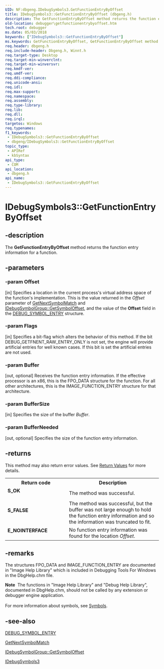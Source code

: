 ```yaml
---
UID: NF:dbgeng.IDebugSymbols3.GetFunctionEntryByOffset
title: IDebugSymbols3::GetFunctionEntryByOffset (dbgeng.h)
description: The GetFunctionEntryByOffset method returns the function entry information for a function.
old-location: debugger\getfunctionentrybyoffset.htm
tech.root: debugger
ms.date: 05/03/2018
keywords: ["IDebugSymbols3::GetFunctionEntryByOffset"]
ms.keywords: GetFunctionEntryByOffset, GetFunctionEntryByOffset method [Windows Debugging], GetFunctionEntryByOffset method [Windows Debugging],IDebugSymbols3 interface, IDebugSymbols3 interface [Windows Debugging],GetFunctionEntryByOffset method, IDebugSymbols3.GetFunctionEntryByOffset, IDebugSymbols3::GetFunctionEntryByOffset, IDebugSymbols_2f48c855-76e5-421c-8890-9a96a0468783.xml, dbgeng/IDebugSymbols3::GetFunctionEntryByOffset, debugger.getfunctionentrybyoffset
req.header: dbgeng.h
req.include-header: Dbgeng.h, Winnt.h
req.target-type: Desktop
req.target-min-winverclnt: 
req.target-min-winversvr: 
req.kmdf-ver: 
req.umdf-ver: 
req.ddi-compliance: 
req.unicode-ansi: 
req.idl: 
req.max-support: 
req.namespace: 
req.assembly: 
req.type-library: 
req.lib: 
req.dll: 
req.irql: 
targetos: Windows
req.typenames: 
f1_keywords:
 - IDebugSymbols3::GetFunctionEntryByOffset
 - dbgeng/IDebugSymbols3::GetFunctionEntryByOffset
topic_type:
 - APIRef
 - kbSyntax
api_type:
 - COM
api_location:
 - dbgeng.h
api_name:
 - IDebugSymbols3::GetFunctionEntryByOffset
---
```


# IDebugSymbols3::GetFunctionEntryByOffset


## -description

The <b>GetFunctionEntryByOffset</b> method returns the function entry information for a function.

## -parameters

### -param Offset 

[in]
Specifies a location in the current process's virtual address space of the function's implementation.  This is the value returned in the <i>Offset</i> parameter of <a href="/windows-hardware/drivers/ddi/dbgeng/nf-dbgeng-idebugsymbols3-getnextsymbolmatch">GetNextSymbolMatch</a> and <a href="/windows-hardware/drivers/ddi/dbgeng/nf-dbgeng-idebugsymbolgroup2-getsymboloffset">IDebugSymbolGroup::GetSymbolOffset</a>, and the value of the <b>Offset</b> field in the <a href="/windows-hardware/drivers/ddi/dbgeng/ns-dbgeng-_debug_symbol_entry">DEBUG_SYMBOL_ENTRY</a> structure.

### -param Flags 

[in]
Specifies a bit-flag which alters the behavior of this method.  If the bit DEBUG_GETFNENT_RAW_ENTRY_ONLY is not set, the engine will provide artificial entries for well known cases.  If this bit is set the artificial entries are not used.

### -param Buffer 

[out, optional]
Receives the function entry information.  If the effective processor is an x86, this is the FPO_DATA structure for the function.  For all other architectures, this is the IMAGE_FUNCTION_ENTRY structure for that architecture.

### -param BufferSize 

[in]
Specifies the size of the buffer <i>Buffer</i>.

### -param BufferNeeded 

[out, optional]
Specifies the size of the function entry information.

## -returns

This method may also return error values.  See <a href="/windows-hardware/drivers/debugger/hresult-values">Return Values</a> for more details.

<table>
<tr>
<th>Return code</th>
<th>Description</th>
</tr>
<tr>
<td width="40%">
<dl>
<dt><b>S_OK</b></dt>
</dl>
</td>
<td width="60%">
The method was successful.

</td>
</tr>
<tr>
<td width="40%">
<dl>
<dt><b>S_FALSE</b></dt>
</dl>
</td>
<td width="60%">
The method was successful, but the buffer was not large enough to hold the function entry information and so the information was truncated to fit.

</td>
</tr>
<tr>
<td width="40%">
<dl>
<dt><b>E_NOINTERFACE</b></dt>
</dl>
</td>
<td width="60%">
No function entry information was found for the location <i>Offset</i>.

</td>
</tr>
</table>

## -remarks

The structures FPO_DATA and IMAGE_FUNCTION_ENTRY are documented in "Image Help Library" which is included in Debugging Tools For Windows in the DbgHelp.chm file. 

<div class="alert"><b>Note</b>  The functions in "Image Help Library" and "Debug Help Library", documented in DbgHelp.chm, should not be called by any extension or debugger engine application.</div>
<div> </div>
For more information about symbols, see <a href="/windows-hardware/drivers/debugger/symbols4">Symbols</a>.

## -see-also

<a href="/windows-hardware/drivers/ddi/dbgeng/ns-dbgeng-_debug_symbol_entry">DEBUG_SYMBOL_ENTRY</a>



<a href="/windows-hardware/drivers/ddi/dbgeng/nf-dbgeng-idebugsymbols3-getnextsymbolmatch">GetNextSymbolMatch</a>



<a href="/windows-hardware/drivers/ddi/dbgeng/nf-dbgeng-idebugsymbolgroup2-getsymboloffset">IDebugSymbolGroup::GetSymbolOffset</a>



<a href="/windows-hardware/drivers/ddi/dbgeng/nn-dbgeng-idebugsymbols3">IDebugSymbols3</a>

